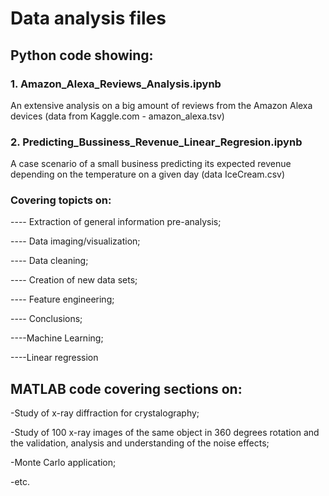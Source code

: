 # Data analysis files

## Python code showing:
###  1. Amazon_Alexa_Reviews_Analysis.ipynb
An extensive analysis on a big amount of reviews from the Amazon Alexa devices (data from Kaggle.com - amazon_alexa.tsv)
###  2. Predicting_Bussiness_Revenue_Linear_Regresion.ipynb	
A case scenario of a small business predicting its expected revenue depending on the temperature on a given day (data IceCream.csv)

### Covering topicts on:

---- Extraction of general information pre-analysis;

---- Data imaging/visualization;

---- Data cleaning;

---- Creation of new data sets;

---- Feature engineering;

---- Conclusions;

----Machine Learning;

----Linear regression

## MATLAB code covering sections on:

-Study of x-ray diffraction for crystalography;

-Study of 100 x-ray images of the same object in 360 degrees rotation and the validation, analysis and understanding of the noise effects; 

-Monte Carlo application;

-etc.
